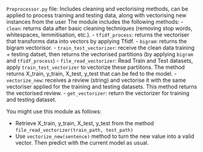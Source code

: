 `Preprocessor.py` file:
Includes cleaning and vectorising methods, can be applied to process training and testing data, along with vectorising new instances from the user
The module includes the following methods:
	- `clean`: returns data after basic cleaning techniques (removing stop words, whitespaces, lemmitisation, etc.).
	- `tfidf_process`: returns the vectoriser that transforms data into vectors by applying Tfidf.
	- `bigram`: returns the bigram vectorisor.
	- `train_test_vectorizer`: receive the clean data training + testing datset, then returns the vectorised partitions (by applying `bigram` and `tfidf_process`)
	- `file_read_vectorizer`: Read Train and Test datasets, apply `train_test_vectorizer` to vectorize these partiitons. The method returns X_train, y_train, X_test, y_test that can be fed to the model.
	- `vectorize_new`: receives a review (string) and vectorise it with the same vectoriser applied for the training and testing datasets. This method returns the vectorised review.
	- `get_vectorizer`: return the vectorizer for training and testing dataset.

You might use this module as follows:
- Retrieve X_train, y_train, X_test, y_test from the method `file_read_vectorizer(train_path, test_path)`
- Use `vectorize_new(sentence)` method to turn the new value into a valid vector. Then predict with the current model as usual.
